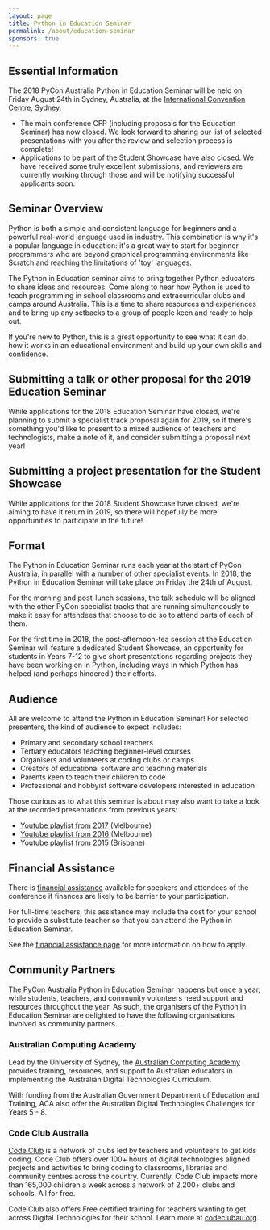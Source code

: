 ```yaml
---
layout: page
title: Python in Education Seminar
permalink: /about/education-seminar
sponsors: true
---
```


## Essential Information

The 2018 PyCon Australia Python in Education Seminar will be held on Friday
August 24th in Sydney, Australia, at the
[International Convention Centre, Sydney](https://www.iccsydney.com.au).

* The main conference CFP (including proposals for the Education Seminar)
  has now closed. We look forward to sharing our list of selected presentations
  with you after the review and selection process is complete!
* Applications to be part of the Student Showcase have also closed. We have
  received some truly excellent submissions, and reviewers are currently
  working through those and will be notifying successful applicants soon.

## Seminar Overview

Python is both a simple and consistent language for beginners and a powerful
real-world language used in industry.
This combination is why it's a popular language in education: it's a great way
to start for beginner programmers who are beyond graphical programming environments
like Scratch and reaching the limitations of 'toy' languages.

The Python in Education seminar aims to bring together Python educators to share
ideas and resources. Come along to hear how Python is used to teach programming
in school classrooms and extracurricular clubs and camps around Australia.
This is a time to share resources and experiences and to bring up any setbacks
to a group of people keen and ready to help out.

If you're new to Python, this is a great opportunity to see what it can do, how
it works in an educational environment and build up your own skills and confidence.

## Submitting a talk or other proposal for the 2019 Education Seminar

While applications for the 2018 Education Seminar have closed, we're planning to
submit a specialist track proposal again for 2019, so if there's something you'd
like to present to a mixed audience of teachers and technologists, make a note of
it, and consider submitting a proposal next year!

## Submitting a project presentation for the Student Showcase

While applications for the 2018 Student Showcase have closed, we're aiming to have
it return in 2019, so there will hopefully be more opportunities to participate
in the future!

## Format

The Python in Education Seminar runs each year at the start of PyCon Australia, in
parallel with a number of other specialist events. In 2018, the Python in Education
Seminar will take place on Friday the 24th of August.

For the morning and post-lunch sessions, the talk schedule will be aligned with
the other PyCon specialist tracks that are running simultaneously to make it
easy for attendees that choose to do so to attend parts of each of them.

For the first time in 2018, the post-afternoon-tea session at the Education
Seminar will feature a dedicated Student Showcase, an opportunity for students
in Years 7-12 to give short presentations regarding projects they have been
working on in Python, including ways in which Python has helped (and perhaps
hindered!) their efforts.

## Audience

All are welcome to attend the Python in Education Seminar! For selected
presenters, the kind of audience to expect includes:

- Primary and secondary school teachers
- Tertiary educators teaching beginner-level courses
- Organisers and volunteers at coding clubs or camps
- Creators of educational software and teaching materials
- Parents keen to teach their children to code
- Professional and hobbyist software developers interested in education

Those curious as to what this seminar is about may also want to take a look at
the recorded presentations from previous years:

- [Youtube playlist from 2017](https://www.youtube.com/playlist?list=PLWUSXy9eIkWf89-Eo7SgAj0U9OXNQGsnB) (Melbourne)
- [Youtube playlist from 2016](https://www.youtube.com/playlist?list=PLs4CJRBY5F1Jh6fFqT1p5TZRx5q06CcaR) (Melbourne)
- [Youtube playlist from 2015](https://www.youtube.com/playlist?list=PLs4CJRBY5F1I5vuApyUXp6bLWly1E-b0s) (Brisbane)

## Financial Assistance

There is [financial assistance](/assistance/) available for speakers and attendees
of the conference if finances are likely to be barrier to your participation.

For full-time teachers, this assistance may include the cost for your school to
provide a substitute teacher so that you can attend the Python in Education Seminar.

See the [financial assistance page](/assistance/) for more information on how to apply.

## Community Partners

The PyCon Australia Python in Education Seminar happens but once a year, while
students, teachers, and community volunteers need support and resources
throughout the year. As such, the organisers of the Python in Education
Seminar are delighted to have the following organisations involved as
community partners.

### Australian Computing Academy

Lead by the University of Sydney, the
[Australian Computing Academy](https://aca.edu.au/about.html) provides training,
resources, and support to Australian educators in implementing the Australian
Digital Technologies Curriculum.

With funding from the Australian Government Department of Education and Training,
ACA also offer the Australian Digital Technologies Challenges for Years 5 - 8.

### Code Club Australia

[Code Club](https://codeclubau.org/About-Us) is a network of clubs led by 
teachers and volunteers to get kids coding. 
Code Club offers over 100+ hours of digital technologies aligned projects and 
activities to bring coding to classrooms, libraries and community centres across 
the country. Currently, Code Club impacts more than 165,000 children a week across 
a network of 2,200+ clubs and schools. All for free.

Code Club also offers Free certified training for teachers wanting to get across 
Digital Technologies for their school. Learn more at [codeclubau.org](https://codeclubau.org).
